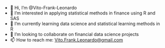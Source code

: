 - 👋 Hi, I’m @Vito-Frank-Leonardo
- 👀 I’m interested in applying statistical methods in finance using R and SAS
- 🌱 I’m currently learning data science and statistical learning methods in R
- 💞️ I’m looking to collaborate on financial data science projects
- 📫 How to reach me: Vito.Frank.Leonardo@gmail.com

<!---
Vito-Frank-Leonardo/Vito-Frank-Leonardo is a ✨ special ✨ repository because its `README.md` (this file) appears on your GitHub profile.
You can click the Preview link to take a look at your changes.
--->
